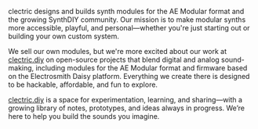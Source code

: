 clectric designs and builds synth modules for the AE Modular format and the growing SynthDIY community. Our mission is to make modular synths more accessible, playful, and personal—whether you're just starting out or building your own custom system.

We sell our own modules, but we're more excited about our work at [clectric.diy](https://clectric.diy) on open-source projects that blend digital and analog sound-making, including modules for the AE Modular format and firmware based on the Electrosmith Daisy platform. Everything we create there is designed to be hackable, affordable, and fun to explore.

[clectric.diy](https://clectric.diy) is a space for experimentation, learning, and sharing—with a growing library of notes, prototypes, and ideas always in progress. We’re here to help you build the sounds you imagine.
